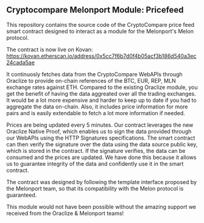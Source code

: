 ## Cryptocompare Melonport Module: Pricefeed

This repository contains the source code of the CryptoCompare price feed smart contract designed to interact as a module for the Melonport's Melon protocol.

The contract is now live on Kovan: https://kovan.etherscan.io/address/0x5cc7f6b7d0f4b05acf3b186d540a3ec24cada5ae

It continuosly fetches data from the CryptoCompare WebAPIs through Oraclize to provide on-chain references of the BTC, EUR, REP, MLN exchange rates against ETH. Compared to the existing Oraclize module, you get the benefit of having the data aggreated over all the trading exchanges. It would be a lot more expensive and harder to keep up to date if you had to aggregate the data on-chain. Also, it includes price information for more pairs and is easily extendable to fetch a lot more information if needed.

Prices are being updated every 5 minutes. Our contract leverages the new Oraclize Native Proof, which enables us to sign the data provided through our WebAPIs using the HTTP Signatures specifications. 
The smart contract can then verify the signature over the data using the data source public key, which is stored in the contract. If the signature verifies, the data can be consumed and the prices are updated. We have done this because it allows us to guarantee integrity of the data and confidently use it in the smart contract.

The contract was designed by following the template interface proposed by the Melonport team, so that its compatibility with the Melon protocol is guaranteed. 

This module would not have been possible without the amazing support we received from the Oraclize & Melonport teams!